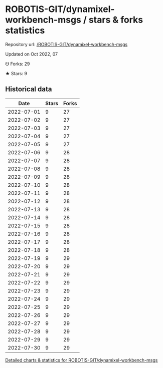 # ROBOTIS-GIT/dynamixel-workbench-msgs / stars & forks statistics

Repository url: [/ROBOTIS-GIT/dynamixel-workbench-msgs](https://github.com/ROBOTIS-GIT/dynamixel-workbench-msgs)

Updated on Oct 2022, 07

☋ Forks: 29

★ Stars: 9

## Historical data
| Date | Stars | Forks |
|------|-------|-------|
| 2022-07-01 | 9 | 27 | 
| 2022-07-02 | 9 | 27 | 
| 2022-07-03 | 9 | 27 | 
| 2022-07-04 | 9 | 27 | 
| 2022-07-05 | 9 | 27 | 
| 2022-07-06 | 9 | 28 | 
| 2022-07-07 | 9 | 28 | 
| 2022-07-08 | 9 | 28 | 
| 2022-07-09 | 9 | 28 | 
| 2022-07-10 | 9 | 28 | 
| 2022-07-11 | 9 | 28 | 
| 2022-07-12 | 9 | 28 | 
| 2022-07-13 | 9 | 28 | 
| 2022-07-14 | 9 | 28 | 
| 2022-07-15 | 9 | 28 | 
| 2022-07-16 | 9 | 28 | 
| 2022-07-17 | 9 | 28 | 
| 2022-07-18 | 9 | 28 | 
| 2022-07-19 | 9 | 29 | 
| 2022-07-20 | 9 | 29 | 
| 2022-07-21 | 9 | 29 | 
| 2022-07-22 | 9 | 29 | 
| 2022-07-23 | 9 | 29 | 
| 2022-07-24 | 9 | 29 | 
| 2022-07-25 | 9 | 29 | 
| 2022-07-26 | 9 | 29 | 
| 2022-07-27 | 9 | 29 | 
| 2022-07-28 | 9 | 29 | 
| 2022-07-29 | 9 | 29 | 
| 2022-07-30 | 9 | 29 | 


[Detailed charts & statistics for ROBOTIS-GIT/dynamixel-workbench-msgs](https://reviewgithub.com/rep/ROBOTIS-GIT/dynamixel-workbench-msgs)
